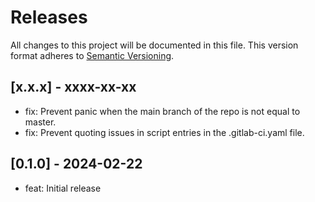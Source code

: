 # Releases
All changes to this project will be documented in this file. This version
format adheres to [Semantic Versioning](https://semver.org/spec/v2.0.0.html).

## [x.x.x] -  xxxx-xx-xx

- fix: Prevent panic when the main branch of the repo is not equal to master.
- fix: Prevent quoting issues in script entries in the .gitlab-ci.yaml file.

## [0.1.0] - 2024-02-22

- feat: Initial release
